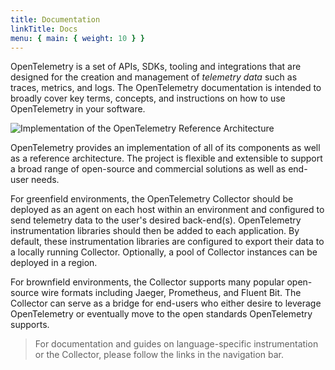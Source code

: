```yaml
---
title: Documentation
linkTitle: Docs
menu: { main: { weight: 10 } }
---
```


OpenTelemetry is a set of APIs, SDKs, tooling and integrations that are designed
for the creation and management of _telemetry data_ such as traces, metrics, and
logs. The OpenTelemetry documentation is intended to broadly cover key terms,
concepts, and instructions on how to use OpenTelemetry in your software.

![Implementation of the OpenTelemetry Reference Architecture](https://raw.github.com/open-telemetry/opentelemetry.io/main/iconography/Reference_Architecture.svg)

OpenTelemetry provides an implementation of all of its components as well as a
reference architecture. The project is flexible and extensible to support a
broad range of open-source and commercial solutions as well as end-user needs.

For greenfield environments, the OpenTelemetry Collector should be deployed as
an agent on each host within an environment and configured to send telemetry
data to the user's desired back-end(s). OpenTelemetry instrumentation libraries
should then be added to each application. By default, these instrumentation
libraries are configured to export their data to a locally running Collector.
Optionally, a pool of Collector instances can be deployed in a region.

For brownfield environments, the Collector supports many popular open-source
wire formats including Jaeger, Prometheus, and Fluent Bit. The Collector can
serve as a bridge for end-users who either desire to leverage OpenTelemetry or
eventually move to the open standards OpenTelemetry supports.

> For documentation and guides on language-specific instrumentation or the
> Collector, please follow the links in the navigation bar.
